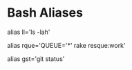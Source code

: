 # Bash Aliases

alias ll='ls -lah'

alias rque='QUEUE='*' rake resque:work'

alias gst='git status'
